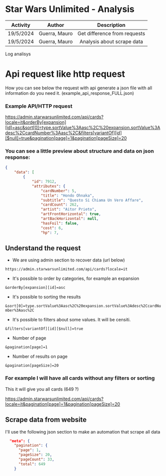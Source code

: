 
# Star Wars Unlimited - Analysis

| Activity  | Author             | Description          |
|:---------:|:------------------:|:--------------------:|
| 19/5/2024 | Guerra, Mauro      | Get difference from requests     |
| 19/5/2024 | Guerra, Mauro      | Analysis about scrape data       |

Log analisys

# Api request like http request

How you can see below the request with api generate a json file with all information do you need it. (example_api_response_FULL.json)    

### Example API/HTTP request
https://admin.starwarsunlimited.com/api/cards?locale=it&orderBy[expansion][id]=asc&sort[0]=type.sortValue%3Aasc%2C%20expansion.sortValue%3Adesc%2CcardNumber%3Aasc%2C&filters[variantOf][id][$null]=true&pagination[page]=1&pagination[pageSize]=20

### You can see a little preview about structure and data on json response:

```json
{
    "data": [
        {
            "id": 7912,
            "attributes": {
                "cardNumber": 5,
                "title": "Hondo Ohnaka",
                "subtitle": "Questo Si Chiama Un Vero Affare",
                "cardCount": 262,
                "artist": "Aitor Prieto",
                "artFrontHorizontal": true,
                "artBackHorizontal": null,
                "hasFoil": false,
                "cost": 6,
                "hp": 7,
```

## Understand the request 

* We are using admin section to recover data (url below)

`https://admin.starwarsunlimited.com/api/cards?locale=it`

* It's possible to order by categories, for example an expansion

`&orderBy[expansion][id]=asc`

* It's possible to sorting the results

`&sort[0]=type.sortValue%3Aasc%2C%20expansion.sortValue%3Adesc%2CcardNumber%3Aasc%2C`

* It's possible to filters about some values. It will be censiti.

`&filters[variantOf][id][$null]=true`

* Number of page

`&pagination[page]=1`

* Number of results on page 

`&pagination[pageSize]=20`

### For example I will have all cards without any filters or sorting

This it will give you all cards (649 ?)

https://admin.starwarsunlimited.com/api/cards?locale=it&pagination[page]=1&pagination[pageSize]=20

## Scrape data from website

I'll use the following json section to make an automation that scrape all data

```json
  "meta": {
    "pagination": {
      "page": 1,
      "pageSize": 20,
      "pageCount": 33,
      "total": 649
    }
```
